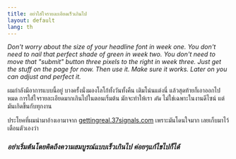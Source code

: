 ```yaml
---
title: อย่าใส่ใจรายละเอียดเร็วเกินไป
layout: default
lang: th
---
```


<p><cite title="Ignore Details Early On : 37signal.com">Don't worry about the size of your headline font in week one. You don't need to nail that perfect shade of green in week two. You don't need to move that "submit" button three pixels to the right in week three. Just get the stuff on the page for now. Then use it. Make sure it works. Later on you can adjust and perfect it.</cite></p>
<!--break--><p>ผมกำลังมีอาการแบบนี้อยู่ บางครั้งนั่งมองโลโก้ทั้งวันทั้งคืน เติมโน่นแต่งนี่ แล้วสุดท้ายก็เอาออกไปหมด การใส่ใจรายละเอียดมากเกินไปในตอนเริ่มต้น มักจะทำให้เรา <em>ตัน</em> ไม่ใช่เฉพาะในงานดีไซน์ แต่มันเกิดขึ้นกับทุกงาน</p>
<p>ประโยคที่ผมนำมาอ้างเอามาจาก <a href="http://gettingreal.37signals.com/ch04_Ignore_Details_Early_On.php">gettingreal.37signals.com</a> เพราะมันโดนใจมาก เลยเก็บมาไว้เตือนตัวเองว่า</p>
<h3><em>อย่าเริ่มต้นโดยคิดถึงความสมบูรณ์แบบเร็วเกินไป ค่อยๆแก้ไขไปก็ได้</em></h3>
